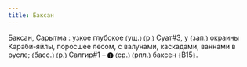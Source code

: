 ```yaml
---
title: Баксан
---
```


Баксан, Сарытма
: узкое глубокое ⦅ущ.⦆ ⦅р.⦆ Суат#3, у ⦅зап.⦆ окраины Караби-яйлы, поросшее лесом, с валунами, каскадами, ваннами в русле; ⦅басс.⦆ ⦅р.⦆ Салгир#1 – ❶ ⦅ср.⦆ ⦅рпл.⦆ баксен ⦃В15⦄.
